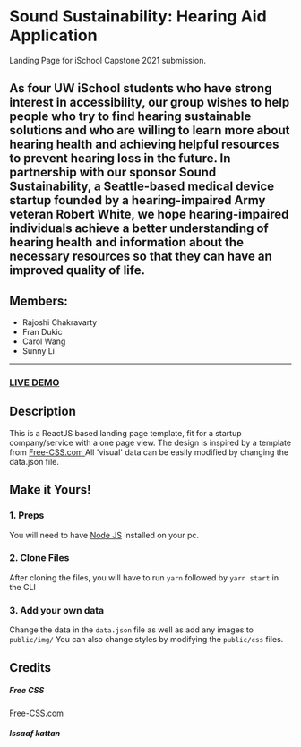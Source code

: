 # Sound Sustainability: Hearing Aid Application
Landing Page for iSchool Capstone 2021 submission.

## As four UW iSchool students who have strong interest in accessibility, our group wishes to help people who try to find hearing sustainable solutions and who are willing to learn more about hearing health and achieving helpful resources to prevent hearing loss in the future. In partnership with our sponsor Sound Sustainability, a Seattle-based medical device startup founded by a hearing-impaired Army veteran Robert White, we hope hearing-impaired individuals achieve a better understanding of hearing health and information about the necessary resources so that they can have an improved quality of life.

## Members:
- Rajoshi Chakravarty
- Fran Dukic
- Carol Wang
- Sunny Li


------
### <a href="https://react-landing-page-template.herokuapp.com">LIVE DEMO</a> 

## Description
This is a ReactJS based landing page template, fit for a startup company/service with a one page view. The design is inspired by a template from <a href="https://www.free-css.com/assets/files/free-css-templates/preview/page234/interact/">Free-CSS.com </a>
All 'visual' data can be easily modified by changing the data.json file.

## Make it Yours!
### 1. Preps
You will need to have <a href="https://nodejs.org/">Node JS</a> installed on your pc. 

### 2. Clone Files
After cloning the files, you will have to run ```yarn``` followed by ```yarn start``` in the CLI
### 3. Add your own data 
Change the data in the ```data.json``` file as well as add any images to ```public/img/```
You can also change styles by modifying the ```public/css``` files.


## Credits
##### Free CSS 
<a href="https://www.free-css.com/assets/files/free-css-templates/preview/page234/interact/">Free-CSS.com </a>
##### Issaaf kattan
